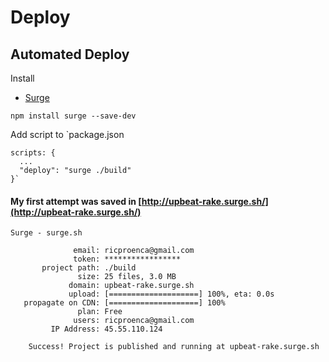 # Deploy

## Automated Deploy
Install
+  [Surge](https://surge.sh)

```
npm install surge --save-dev
```

Add script to `package.json
```
scripts: {
  ...
  "deploy": "surge ./build"
}`
```

#### My first attempt was saved in [http://upbeat-rake.surge.sh/](http://upbeat-rake.surge.sh/)
```
Surge - surge.sh

              email: ricproenca@gmail.com
              token: *****************
       project path: ./build
               size: 25 files, 3.0 MB
             domain: upbeat-rake.surge.sh
             upload: [====================] 100%, eta: 0.0s
   propagate on CDN: [====================] 100%
               plan: Free
              users: ricproenca@gmail.com
         IP Address: 45.55.110.124

    Success! Project is published and running at upbeat-rake.surge.sh
```
